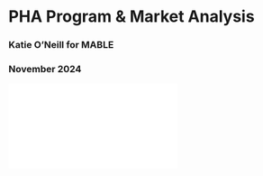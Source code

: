 # PHA Program & Market Analysis
### Katie O’Neill for MABLE
### November 2024



![alt text](hcv_ecdf.html)
